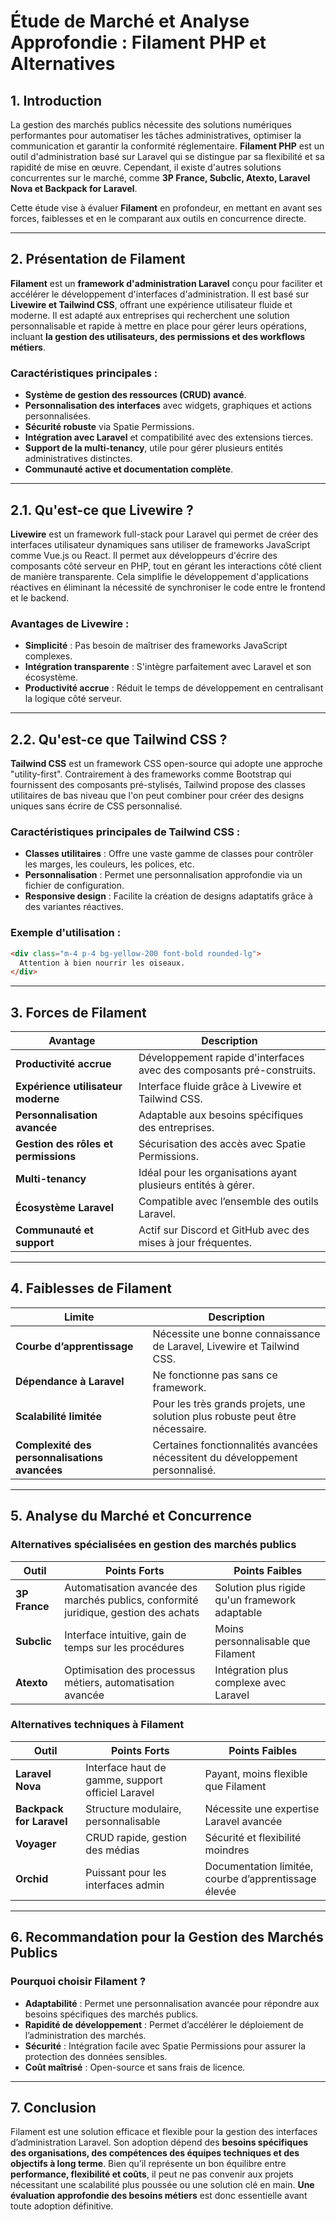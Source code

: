 # Étude de Marché et Analyse Approfondie : Filament PHP et Alternatives

## 1. Introduction

La gestion des marchés publics nécessite des solutions numériques performantes pour automatiser les tâches administratives, optimiser la communication et garantir la conformité réglementaire. **Filament PHP** est un outil d'administration basé sur Laravel qui se distingue par sa flexibilité et sa rapidité de mise en œuvre. Cependant, il existe d'autres solutions concurrentes sur le marché, comme **3P France, Subclic, Atexto, Laravel Nova et Backpack for Laravel**.

Cette étude vise à évaluer **Filament** en profondeur, en mettant en avant ses forces, faiblesses et en le comparant aux outils en concurrence directe.

---

## 2. Présentation de Filament

**Filament** est un **framework d'administration Laravel** conçu pour faciliter et accélérer le développement d'interfaces d'administration. Il est basé sur **Livewire et Tailwind CSS**, offrant une expérience utilisateur fluide et moderne. Il est adapté aux entreprises qui recherchent une solution personnalisable et rapide à mettre en place pour gérer leurs opérations, incluant **la gestion des utilisateurs, des permissions et des workflows métiers**.

### Caractéristiques principales :

- **Système de gestion des ressources (CRUD) avancé**.
- **Personnalisation des interfaces** avec widgets, graphiques et actions personnalisées.
- **Sécurité robuste** via Spatie Permissions.
- **Intégration avec Laravel** et compatibilité avec des extensions tierces.
- **Support de la multi-tenancy**, utile pour gérer plusieurs entités administratives distinctes.
- **Communauté active et documentation complète**.

---

## 2.1. Qu'est-ce que Livewire ?

**Livewire** est un framework full-stack pour Laravel qui permet de créer des interfaces utilisateur dynamiques sans utiliser de frameworks JavaScript comme Vue.js ou React. Il permet aux développeurs d'écrire des composants côté serveur en PHP, tout en gérant les interactions côté client de manière transparente. Cela simplifie le développement d'applications réactives en éliminant la nécessité de synchroniser le code entre le frontend et le backend.

### Avantages de Livewire :

- **Simplicité** : Pas besoin de maîtriser des frameworks JavaScript complexes.
- **Intégration transparente** : S'intègre parfaitement avec Laravel et son écosystème.
- **Productivité accrue** : Réduit le temps de développement en centralisant la logique côté serveur.

---

## 2.2. Qu'est-ce que Tailwind CSS ?

**Tailwind CSS** est un framework CSS open-source qui adopte une approche "utility-first". Contrairement à des frameworks comme Bootstrap qui fournissent des composants pré-stylisés, Tailwind propose des classes utilitaires de bas niveau que l'on peut combiner pour créer des designs uniques sans écrire de CSS personnalisé.

### Caractéristiques principales de Tailwind CSS :

- **Classes utilitaires** : Offre une vaste gamme de classes pour contrôler les marges, les couleurs, les polices, etc.
- **Personnalisation** : Permet une personnalisation approfondie via un fichier de configuration.
- **Responsive design** : Facilite la création de designs adaptatifs grâce à des variantes réactives.

### Exemple d'utilisation :

```html
<div class="m-4 p-4 bg-yellow-200 font-bold rounded-lg">
  Attention à bien nourrir les oiseaux.
</div>
```

---

## 3. Forces de Filament

| Avantage                             | Description                                                           |
| ------------------------------------ | --------------------------------------------------------------------- |
| **Productivité accrue**              | Développement rapide d'interfaces avec des composants pré-construits. |
| **Expérience utilisateur moderne**   | Interface fluide grâce à Livewire et Tailwind CSS.                    |
| **Personnalisation avancée**         | Adaptable aux besoins spécifiques des entreprises.                    |
| **Gestion des rôles et permissions** | Sécurisation des accès avec Spatie Permissions.                       |
| **Multi-tenancy**                    | Idéal pour les organisations ayant plusieurs entités à gérer.         |
| **Écosystème Laravel**               | Compatible avec l’ensemble des outils Laravel.                        |
| **Communauté et support**            | Actif sur Discord et GitHub avec des mises à jour fréquentes.         |

---

## 4. Faiblesses de Filament

| Limite                                        | Description                                                                   |
| --------------------------------------------- | ----------------------------------------------------------------------------- |
| **Courbe d’apprentissage**                    | Nécessite une bonne connaissance de Laravel, Livewire et Tailwind CSS.        |
| **Dépendance à Laravel**                      | Ne fonctionne pas sans ce framework.                                          |
| **Scalabilité limitée**                       | Pour les très grands projets, une solution plus robuste peut être nécessaire. |
| **Complexité des personnalisations avancées** | Certaines fonctionnalités avancées nécessitent du développement personnalisé. |

---

## 5. Analyse du Marché et Concurrence

### Alternatives spécialisées en gestion des marchés publics

| Outil         | Points Forts                                                                         | Points Faibles                                 |
| ------------- | ------------------------------------------------------------------------------------ | ---------------------------------------------- |
| **3P France** | Automatisation avancée des marchés publics, conformité juridique, gestion des achats | Solution plus rigide qu'un framework adaptable |
| **Subclic**   | Interface intuitive, gain de temps sur les procédures                                | Moins personnalisable que Filament             |
| **Atexto**    | Optimisation des processus métiers, automatisation avancée                           | Intégration plus complexe avec Laravel         |

### Alternatives techniques à Filament

| Outil                    | Points Forts                                      | Points Faibles                                       |
| ------------------------ | ------------------------------------------------- | ---------------------------------------------------- |
| **Laravel Nova**         | Interface haut de gamme, support officiel Laravel | Payant, moins flexible que Filament                  |
| **Backpack for Laravel** | Structure modulaire, personnalisable              | Nécessite une expertise Laravel avancée              |
| **Voyager**              | CRUD rapide, gestion des médias                   | Sécurité et flexibilité moindres                     |
| **Orchid**               | Puissant pour les interfaces admin                | Documentation limitée, courbe d’apprentissage élevée |

---

## 6. Recommandation pour la Gestion des Marchés Publics

### Pourquoi choisir Filament ?

- **Adaptabilité** : Permet une personnalisation avancée pour répondre aux besoins spécifiques des marchés publics.
- **Rapidité de développement** : Permet d’accélérer le déploiement de l’administration des marchés.
- **Sécurité** : Intégration facile avec Spatie Permissions pour assurer la protection des données sensibles.
- **Coût maîtrisé** : Open-source et sans frais de licence.

---

## 7. Conclusion

Filament est une solution efficace et flexible pour la gestion des interfaces d’administration Laravel. Son adoption dépend des **besoins spécifiques des organisations, des compétences des équipes techniques et des objectifs à long terme**. Bien qu’il représente un bon équilibre entre **performance, flexibilité et coûts**, il peut ne pas convenir aux projets nécessitant une scalabilité plus poussée ou une solution clé en main. **Une évaluation approfondie des besoins métiers** est donc essentielle avant toute adoption définitive.
